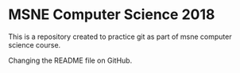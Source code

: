 # MSNE Computer Science 2018

This is a repository created to practice git as part of msne computer science course.

Changing the README file on GitHub.
